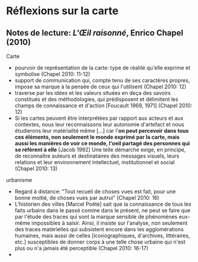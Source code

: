

# Réflexions sur la carte





## Notes de lecture: *L'Œil raisonné*, Enrico Chapel (2010)

Carte

- pourvoir de représentation de la carte: type de réalité qu'elle exprime et symbolise (Chapel 2010: 11-12)
- support de communication qui, compte tenu de ses caractères propres, impose sa marque à la pensée de ceux qui l'utilisent (Chapel 2010: 12)
- traverse par les idées et les valeurs situées en deça des savoirs constitués et des méthodologies, qui prédisposent et délimitent les champs de connaissance et d'action [Foucault 1969, 1971] (Chapel 2010: 12)
- Si les cartes peuvent être interprétées par rapport aux acteurs et aux contextes, nous leur reconnaissons leur autonomie d'artefact et nous étudierons leur matérialité même [...] car l'**on peut percevoir dans tous ces éléments, non seulement le monde exprimé par la carte, mais aussi les manières de voir ce monde, l'oeil partagé des personnes qui se réfèrent à elle** [Jacob 1992] 
  Une telle démarche exige, en principe, de reconnaître auteurs et destinataires des messages visuels, leurs relations et leur environnement intellectuel, institutionnel et social (Chapel 2010: 13)

urbanisme 

- Regard à distance: "Tout recueil de choses vues est fait, pour une bonne moitié, de choses vues par autrui" (Chapel 2010: 16)
- L'historien des villes  [Marcel Poëte] sait que la connaissance de tous les faits urbains dans le passé comme dans le présent, ne peut se faire que par l'étude des traces qui sont la marque sensible de phénomènes eux-même impossibles à saisir. Ainsi, il insiste sur l'analyse, non seulement des traces matérielles qui subsistent encore dans les agglomérations humaines, mais aussi de celles [iconographiques, d'archives, littéraires, etc.] susceptibles de donner corps à une telle chose urbaine qui n'est plus ou n'a jamais été perceptible (Chapel 2010: 16-17)
- 

<!--proposition d'analyser la carte comme trace d'une mentalité/d'une politique?--->